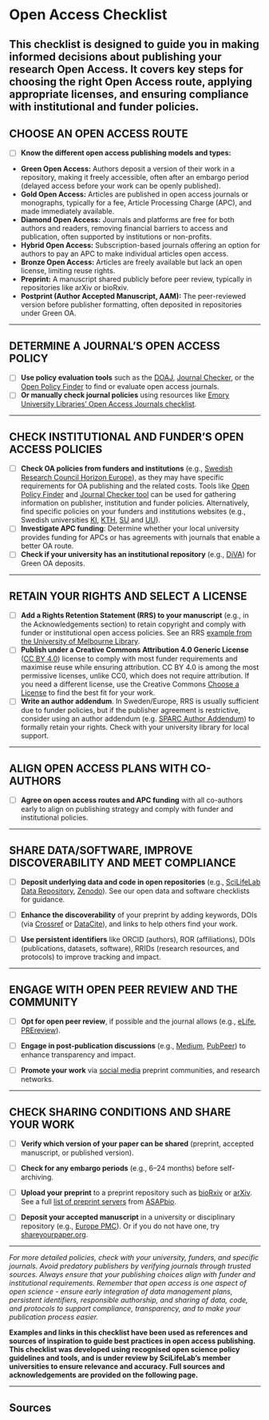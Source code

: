 # Open Access Checklist

This checklist is designed to guide you in making informed decisions about publishing your research Open Access. It covers key steps for choosing the right Open Access route, applying appropriate licenses, and ensuring compliance with institutional and funder policies.
---

## CHOOSE AN OPEN ACCESS ROUTE 

- [ ] **Know the different open access publishing models and types:** 

* **Green Open Access:** Authors deposit a version of their work in a repository, making it freely accessible, often after an embargo period (delayed access before your work can be openly published). 
* **Gold Open Access:** Articles are published in open access journals or monographs, typically for a fee, Article Processing Charge (APC), and made immediately available. 
* **Diamond Open Access:** Journals and platforms are free for both authors and readers, removing financial barriers to access and publication, often supported by institutions or non-profits. 
* **Hybrid Open Access:** Subscription-based journals offering an option for authors to pay an APC to make individual articles open access. 
* **Bronze Open Access:** Articles are freely available but lack an open license, limiting reuse rights.
* **Preprint:** A manuscript shared publicly before peer review, typically in repositories like arXiv or bioRxiv. 
* **Postprint (Author Accepted Manuscript, AAM):** The peer-reviewed version before publisher formatting, often deposited in repositories under Green OA. 
___

## DETERMINE A JOURNAL’S OPEN ACCESS POLICY
- [ ] **Use policy evaluation tools** such as the [DOAJ](https://doaj.org/), [Journal Checker](https://journalcheckertool.org/), or the [Open Policy Finder](https://openpolicyfinder.jisc.ac.uk/) to find or evaluate open access journals. 
- [ ] **Or manually check journal policies** using resources like [Emory University Libraries’ Open Access Journals checklist](https://libraries.emory.edu/research/open-access-publishing/understanding-oa/evaluating-oa-journals). 
___

## CHECK INSTITUTIONAL AND FUNDER’S OPEN ACCESS POLICIES 

- [ ] **Check OA policies from funders and institutions** (e.g., [Swedish Research Council Horizon Europe](https://www.vr.se/english/applying-for-funding/requirements-terms-and-conditions/publishing-open-access.html)), as they may have specific requirements for OA publishing and the related costs. Tools like [Open Policy Finder](https://openpolicyfinder.jisc.ac.uk/) and [Journal Checker tool](https://journalcheckertool.org/) can be used for gathering information on publisher, institution and funder policies. Alternatively, find specific policies on your funders and institutions websites (e.g., Swedish universities [KI](https://kib.ki.se/publicera-analysera/publicera-din-artikel-open-access), [KTH](https://www.kth.se/biblioteket/publicera-analysera/vagledning-for-publicering/publicera-open-access-1.859196), [SU](https://medarbetare.su.se/forskning/forska/publicering/finansiering-av-oppen-tillgang-apc) and [UU](https://www.uu.se/bibliotek/publicera/publiceringsavtal)).
- [ ] **Investigate APC funding**: Determine whether your local university provides funding for APCs or has agreements with journals that enable a better OA route. 
- [ ] **Check if your university has an institutional repository** (e.g., [DiVA](https://www.diva-portal.org/smash/search.jsf?dswid=6909)) for Green OA deposits. 

___

## RETAIN YOUR RIGHTS AND SELECT A LICENSE 

- [ ] **Add a Rights Retention Statement (RRS) to your manuscript** (e.g., in the Acknowledgements section) to retain copyright and comply with funder or institutional open access policies. See an RRS [example from the University of Melbourne Library](https://library.unimelb.edu.au/open-scholarship/rights-retention).
- [ ] **Publish under a Creative Commons Attribution 4.0 Generic License** ([CC BY 4.0](https://creativecommons.org/licenses/by/4.0/deed.en)) license to comply with most funder requirements and maximise reuse while ensuring attribution. CC BY 4.0 is among the most permissive licenses, unlike CC0, which does not require attribution. If you need a different license, use the Creative Commons [Choose a License](https://chooser-beta.creativecommons.org/) to find the best fit for your work. 
- [ ] **Write an author addendum**. In Sweden/Europe, RRS is usually sufficient due to funder policies, but if the publisher agreement is restrictive, consider using an author addendum (e.g. [SPARC Author Addendum](https://sparcopen.org/our-work/author-rights/)) to formally retain your rights. Check with your university library for local support. 

___

## ALIGN OPEN ACCESS PLANS WITH CO-AUTHORS

- [ ] **Agree on open access routes and APC funding** with all co-authors early to align on 
publishing strategy and comply with funder and institutional policies. 

___

## SHARE DATA/SOFTWARE, IMPROVE DISCOVERABILITY AND MEET COMPLIANCE 

- [ ] **Deposit underlying data and code in open repositories** (e.g., [SciLifeLab Data Repository](https://figshare.scilifelab.se/), [Zenodo](https://zenodo.org/)). See our open data and software checklists for guidance. 

- [ ] **Enhance the discoverability** of your preprint by adding keywords, DOIs (via [Crossref](https://www.crossref.org/) or [DataCite](https://datacite.org/)), and links to help others find your work. 

- [ ] **Use persistent identifiers** like ORCID (authors), ROR (affiliations), DOIs (publications, datasets, software), RRIDs (research resources, and protocols) to improve tracking and impact. 
___

## ENGAGE WITH OPEN PEER REVIEW AND THE COMMUNITY 

- [ ] **Opt for open peer review**, if possible and the journal allows (e.g., [eLife](https://elifesciences.org/), [PREreview](https://prereview.org/)). 

- [ ] **Engage in post-publication discussions** (e.g., [Medium](https://medium.com/), [PubPeer](https://pubpeer.com/)) to enhance transparency and impact. 

- [ ] **Promote your work** via [social media](https://www.pnas.org/post/update/promoting-your-scholarly-research-social-media) preprint communities, and research networks. 

___

## CHECK SHARING CONDITIONS AND SHARE YOUR WORK 

- [ ] **Verify which version of your paper can be shared** (preprint, accepted manuscript, or published version). 

- [ ] **Check for any embargo periods** (e.g., 6–24 months) before self-archiving. 

- [ ] **Upload your preprint** to a preprint repository such as [bioRxiv](https://www.biorxiv.org/) or [arXiv](https://arxiv.org/). See a full [list of preprint servers](https://asapbio.org/preprint-servers) from [ASAPbio](https://asapbio.org/). 

- [ ] **Deposit your accepted manuscript** in a university or disciplinary repository (e.g., [Europe PMC](https://europepmc.org/)). Or if you do not have one, try [shareyourpaper.org](http://shareyourpaper.org/). 

___

_For more detailed policies, check with your university, funders, and specific journals. Avoid predatory publishers by verifying journals through trusted sources. Always ensure that your publishing choices align with funder and institutional requirements. Remember that open access is one aspect of open science - ensure early integration of data management plans, persistent identifiers, responsible authorship, and sharing of data, code, and protocols to support compliance, transparency, and to make your publication process easier._

**Examples and links in this checklist have been used as references and sources of inspiration to guide best practices in open access publishing. This checklist was developed using recognised open science policy guidelines and tools, and is under review by SciLifeLab’s member universities to ensure relevance and accuracy. Full sources and acknowledgements are provided on the following page.**

___
## Sources



